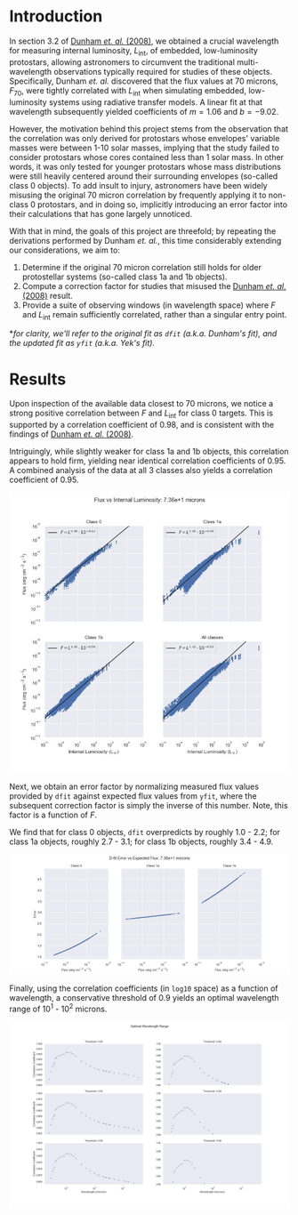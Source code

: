 # Introduction

In section 3.2 of [Dunham _et. al._ (2008)](https://ui.adsabs.harvard.edu/abs/2008ApJS..179..249D/abstract), we obtained a crucial wavelength for measuring internal luminosity, $L_\text{int}$, of embedded, low-luminosity protostars, allowing astronomers to circumvent the traditional multi-wavelength observations typically required for studies of these objects. Specifically, Dunham _et. al._ discovered that the flux values at 70 microns, $F_{70}$, were tightly correlated with $L_\text{int}$ when simulating embedded, low-luminosity systems using radiative transfer models. A linear fit at that wavelength subsequently yielded coefficients of $m=1.06$ and $b=-9.02$.

However, the motivation behind this project stems from the observation that the correlation was only derived for protostars whose envelopes' variable masses were between 1-10 solar masses, implying that the study failed to consider protostars whose cores contained less than 1 solar mass. In other words, it was only tested for younger protostars whose mass distributions were still heavily centered around their surrounding envelopes (so-called class 0 objects). To add insult to injury, astronomers have been widely misusing the original 70 micron correlation by frequently applying it to non-class 0 protostars, and in doing so, implicitly introducing an error factor into their calculations that has gone largely unnoticed.

With that in mind, the goals of this project are threefold; by repeating the derivations performed by Dunham _et. al._, this time considerably extending our considerations, we aim to:
1. Determine if the original 70 micron correlation still holds for older protostellar systems (so-called class 1a and 1b objects).
2. Compute a correction factor for studies that misused the [Dunham _et. al._ (2008)](https://ui.adsabs.harvard.edu/abs/2008ApJS..179..249D/abstract) result.
3. Provide a suite of observing windows (in wavelength space) where $F$ and $L_\text{int}$ remain sufficiently correlated, rather than a singular entry point.

*_for clarity, we'll refer to the original fit as `dfit` (a.k.a. Dunham's fit), and the updated fit as `yfit` (a.k.a. Yek's fit)._

# Results
Upon inspection of the available data closest to 70 microns, we notice a strong positive correlation between $F$ and $L_\text{int}$ for class 0 targets. This is supported by a correlation coefficient of 0.98, and is consistent with the findings of [Dunham _et. al._ (2008)](https://ui.adsabs.harvard.edu/abs/2008ApJS..179..249D/abstract). 

Intriguingly, while slightly weaker for class 1a and 1b objects, this correlation appears to hold firm, yielding near identical correlation coefficients of 0.95. A combined analysis of the data at all 3 classes also yields a correlation coefficient of 0.95.

![](src/images/flux_vs_lint_7.36e+1.jpg)

Next, we obtain an error factor by normalizing measured flux values provided by `dfit` against expected flux values from `yfit`, where the subsequent correction factor is simply the inverse of this number. Note, this factor is a function of $F$. 

We find that for class 0 objects, `dfit` overpredicts by roughly 1.0 - 2.2; for class 1a objects, roughly 2.7 - 3.1; for class 1b objects, roughly 3.4 - 4.9.

![](src/images/d-fit_error.jpg)

Finally, using the correlation coefficients (in `log10` space) as a function of wavelength, a conservative threshold of 0.9 yields an optimal wavelength range of $10^1$ - $10^2$ microns.

![](src/images/optimal_wavelength_range.jpg)
